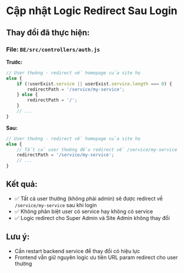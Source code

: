 # Cập nhật Logic Redirect Sau Login

## Thay đổi đã thực hiện:

### File: `BE/src/controllers/auth.js`

**Trước:**
```javascript
// User thường - redirect về homepage của site họ
else {
    if (!userExist.service || userExist.service.length === 0) {
        redirectPath = '/service/my-service';
    } else {
        redirectPath = '/';
    }
    // ...
}
```

**Sau:**
```javascript
// User thường - redirect về homepage của site họ
else {
    // Tất cả user thường đều redirect về /service/my-service
    redirectPath = '/service/my-service';
    // ...
}
```

## Kết quả:
- ✅ Tất cả user thường (không phải admin) sẽ được redirect về `/service/my-service` sau khi login
- ✅ Không phân biệt user có service hay không có service
- ✅ Logic redirect cho Super Admin và Site Admin không thay đổi

## Lưu ý:
- Cần restart backend service để thay đổi có hiệu lực
- Frontend vẫn giữ nguyên logic ưu tiên URL param redirect cho user thường
